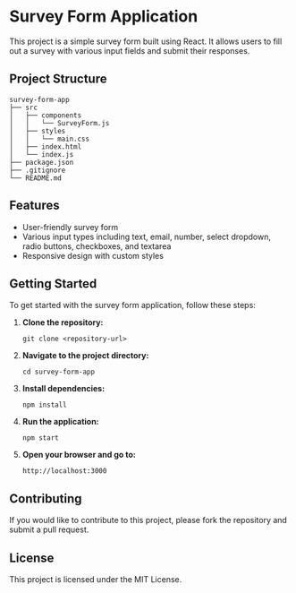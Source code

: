 # Survey Form Application

This project is a simple survey form built using React. It allows users to fill out a survey with various input fields and submit their responses.

## Project Structure

```
survey-form-app
├── src
│   ├── components
│   │   └── SurveyForm.js
│   ├── styles
│   │   └── main.css
│   ├── index.html
│   └── index.js
├── package.json
├── .gitignore
└── README.md
```

## Features

- User-friendly survey form
- Various input types including text, email, number, select dropdown, radio buttons, checkboxes, and textarea
- Responsive design with custom styles

## Getting Started

To get started with the survey form application, follow these steps:

1. **Clone the repository:**
   ```
   git clone <repository-url>
   ```

2. **Navigate to the project directory:**
   ```
   cd survey-form-app
   ```

3. **Install dependencies:**
   ```
   npm install
   ```

4. **Run the application:**
   ```
   npm start
   ```

5. **Open your browser and go to:**
   ```
   http://localhost:3000
   ```

## Contributing

If you would like to contribute to this project, please fork the repository and submit a pull request.

## License

This project is licensed under the MIT License.